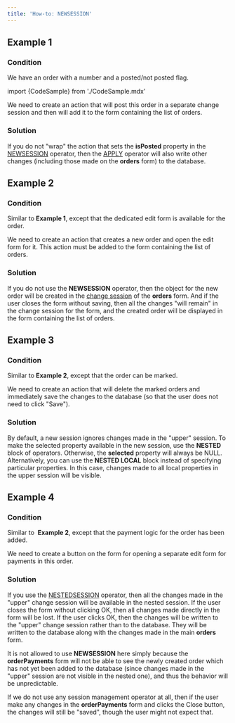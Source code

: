 ```yaml
---
title: 'How-to: NEWSESSION'
---
```


## Example 1

### Condition

We have an order with a number and a posted/not posted flag.

import {CodeSample} from './CodeSample.mdx'

<CodeSample url="https://documentation.lsfusion.org/sample?file=UseCaseNewSession&block=sample1"/>

We need to create an action that will post this order in a separate change session and then will add it to the form containing the list of orders.

### Solution

<CodeSample url="https://documentation.lsfusion.org/sample?file=UseCaseNewSession&block=solution1"/>

If you do not "wrap" the action that sets the **isPosted** property in the [NEWSESSION](NEWSESSION_operator.md) operator, then the [APPLY](APPLY_operator.md) operator will also write other changes (including those made on the **orders** form) to the database.

## Example 2

### Condition

Similar to **Example 1**, except that the dedicated edit form is available for the order.

<CodeSample url="https://documentation.lsfusion.org/sample?file=UseCaseNewSession&block=sample2"/>

We need to create an action that creates a new order and open the edit form for it. This action must be added to the form containing the list of orders.

### Solution

<CodeSample url="https://documentation.lsfusion.org/sample?file=UseCaseNewSession&block=solution2"/>

If you do not use the **NEWSESSION** operator, then the object for the new order will be created in the [change session](Change_sessions.md) of the **orders** form. And if the user closes the form without saving, then all the changes "will remain" in the change session for the form, and the created order will be displayed in the form containing the list of orders.

## Example 3

### Condition

Similar to **Example 2**, except that the order can be marked.

<CodeSample url="https://documentation.lsfusion.org/sample?file=UseCaseNewSession&block=sample3"/>

We need to create an action that will delete the marked orders and immediately save the changes to the database (so that the user does not need to click "Save").

### Solution

<CodeSample url="https://documentation.lsfusion.org/sample?file=UseCaseNewSession&block=solution3"/>

By default, a new session ignores changes made in the "upper" session. To make the selected property available in the new session, use the **NESTED** block of operators. Otherwise, the **selected** property will always be NULL. Alternatively, you can use the **NESTED LOCAL** block instead of specifying particular properties. In this case, changes made to all local properties in the upper session will be visible.

## Example 4

### Condition

Similar to  **Example 2**, except that the payment logic for the order has been added.

<CodeSample url="https://documentation.lsfusion.org/sample?file=UseCaseNewSession&block=sample4"/>

We need to create a button on the form for opening a separate edit form for payments in this order.

### Solution

<CodeSample url="https://documentation.lsfusion.org/sample?file=UseCaseNewSession&block=solution4"/>

If you use the [NESTEDSESSION](NESTEDSESSION_operator.md) operator, then all the changes made in the "upper" change session will be available in the nested session. If the user closes the form without clicking OK, then all changes made directly in the form will be lost. If the user clicks OK, then the changes will be written to the "upper" change session rather than to the database. They will be written to the database along with the changes made in the main **orders** form.

It is not allowed to use **NEWSESSION** here simply because the **orderPayments** form will not be able to see the newly created order which has not yet been added to the database (since changes made in the "upper" session are not visible in the nested one), and thus the behavior will be unpredictable.

If we do not use any session management operator at all, then if the user make any changes in the **orderPayments** form and clicks the Close button, the changes will still be "saved", though the user might not expect that.
